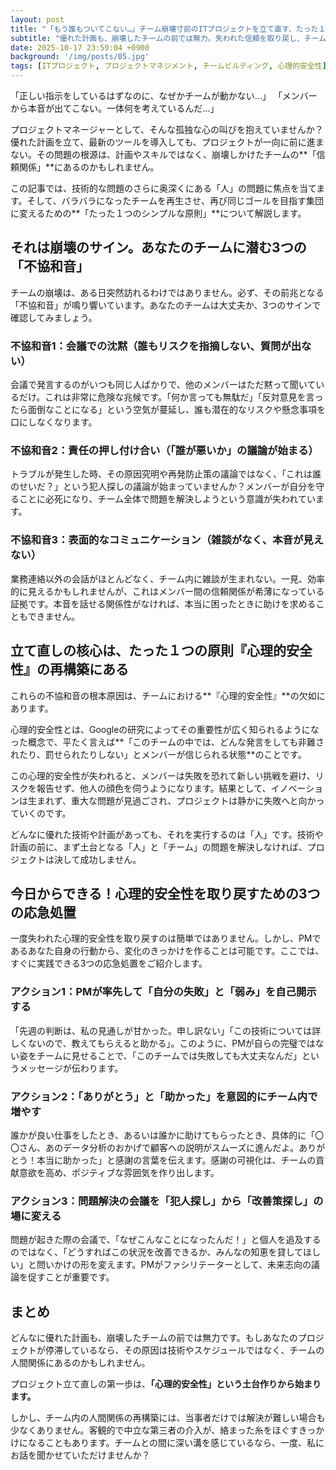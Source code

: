 ```yaml
---
layout: post
title: "「もう誰もついてこない…」チーム崩壊寸前のITプロジェクトを立て直す、たった１つのシンプルな原則"
subtitle: "優れた計画も、崩壊したチームの前では無力。失われた信頼を取り戻し、チームを再生させるための処方箋"
date: 2025-10-17 23:59:04 +0900
background: '/img/posts/05.jpg'
tags: [ITプロジェクト, プロジェクトマネジメント, チームビルディング, 心理的安全性]
---
```


「正しい指示をしているはずなのに、なぜかチームが動かない…」
「メンバーから本音が出てこない。一体何を考えているんだ…」

プロジェクトマネージャーとして、そんな孤独な心の叫びを抱えていませんか？優れた計画を立て、最新のツールを導入しても、プロジェクトが一向に前に進まない。その問題の根源は、計画やスキルではなく、崩壊しかけたチームの**「信頼関係」**にあるのかもしれません。

この記事では、技術的な問題のさらに奥深くにある「人」の問題に焦点を当てます。そして、バラバラになったチームを再生させ、再び同じゴールを目指す集団に変えるための**「たった１つのシンプルな原則」**について解説します。

## それは崩壊のサイン。あなたのチームに潜む3つの「不協和音」

チームの崩壊は、ある日突然訪れるわけではありません。必ず、その前兆となる「不協和音」が鳴り響いています。あなたのチームは大丈夫か、3つのサインで確認してみましょう。

### 不協和音1：会議での沈黙（誰もリスクを指摘しない、質問が出ない）

会議で発言するのがいつも同じ人ばかりで、他のメンバーはただ黙って聞いているだけ。これは非常に危険な兆候です。「何か言っても無駄だ」「反対意見を言ったら面倒なことになる」という空気が蔓延し、誰も潜在的なリスクや懸念事項を口にしなくなります。

### 不協和音2：責任の押し付け合い（「誰が悪いか」の議論が始まる）

トラブルが発生した時、その原因究明や再発防止策の議論ではなく、「これは誰のせいだ？」という犯人探しの議論が始まっていませんか？メンバーが自分を守ることに必死になり、チーム全体で問題を解決しようという意識が失われています。

### 不協和音3：表面的なコミュニケーション（雑談がなく、本音が見えない）

業務連絡以外の会話がほとんどなく、チーム内に雑談が生まれない。一見、効率的に見えるかもしれませんが、これはメンバー間の信頼関係が希薄になっている証拠です。本音を話せる関係性がなければ、本当に困ったときに助けを求めることもできません。

## 立て直しの核心は、たった１つの原則『心理的安全性』の再構築にある

これらの不協和音の根本原因は、チームにおける**『心理的安全性』**の欠如にあります。

心理的安全性とは、Googleの研究によってその重要性が広く知られるようになった概念で、平たく言えば**「このチームの中では、どんな発言をしても非難されたり、罰せられたりしない」とメンバーが信じられる状態**のことです。

この心理的安全性が失われると、メンバーは失敗を恐れて新しい挑戦を避け、リスクを報告せず、他人の顔色を伺うようになります。結果として、イノベーションは生まれず、重大な問題が見過ごされ、プロジェクトは静かに失敗へと向かっていくのです。

どんなに優れた技術や計画があっても、それを実行するのは「人」です。技術や計画の前に、まず土台となる「人」と「チーム」の問題を解決しなければ、プロジェクトは決して成功しません。

## 今日からできる！心理的安全性を取り戻すための3つの応急処置

一度失われた心理的安全性を取り戻すのは簡単ではありません。しかし、PMであるあなた自身の行動から、変化のきっかけを作ることは可能です。ここでは、すぐに実践できる3つの応急処置をご紹介します。

### アクション1：PMが率先して「自分の失敗」と「弱み」を自己開示する

「先週の判断は、私の見通しが甘かった。申し訳ない」「この技術については詳しくないので、教えてもらえると助かる」。このように、PMが自らの完璧ではない姿をチームに見せることで、「このチームでは失敗しても大丈夫なんだ」というメッセージが伝わります。

### アクション2：「ありがとう」と「助かった」を意図的にチーム内で増やす

誰かが良い仕事をしたとき、あるいは誰かに助けてもらったとき、具体的に「〇〇さん、あのデータ分析のおかげで顧客への説明がスムーズに進んだよ。ありがとう！本当に助かった」と感謝の言葉を伝えます。感謝の可視化は、チームの貢献意欲を高め、ポジティブな雰囲気を作り出します。

### アクション3：問題解決の会議を「犯人探し」から「改善策探し」の場に変える

問題が起きた際の会議で、「なぜこんなことになったんだ！」と個人を追及するのではなく、「どうすればこの状況を改善できるか、みんなの知恵を貸してほしい」と問いかけの形を変えます。PMがファシリテーターとして、未来志向の議論を促すことが重要です。

## まとめ

どんなに優れた計画も、崩壊したチームの前では無力です。もしあなたのプロジェクトが停滞しているなら、その原因は技術やスケジュールではなく、チームの人間関係にあるのかもしれません。

プロジェクト立て直しの第一歩は、**「心理的安全性」という土台作りから始まります。**

しかし、チーム内の人間関係の再構築には、当事者だけでは解決が難しい場合も少なくありません。客観的で中立な第三者の介入が、絡まった糸をほぐすきっかけになることもあります。チームとの間に深い溝を感じているなら、一度、私にお話を聞かせていただけませんか？ 
